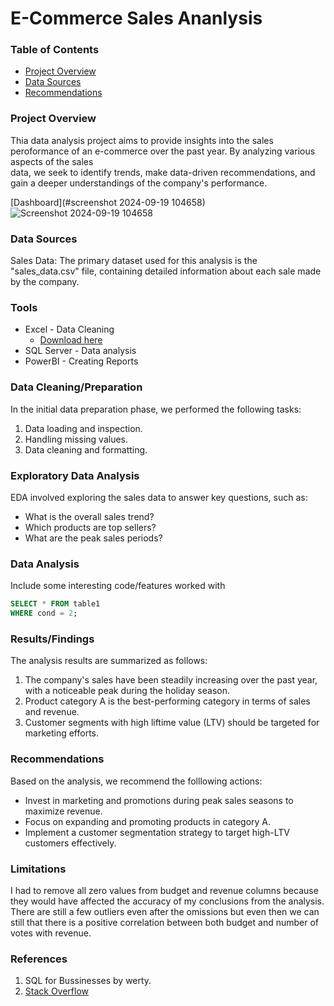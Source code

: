 # E-Commerce Sales Ananlysis

### Table of Contents

- [Project Overview](#project-overview)
- [Data Sources](#data-sources)
- [Recommendations](#recommendations)


### Project Overview

Thia data analysis project aims to provide insights into the sales peroformance of an e-commerce over the past year. By analyzing various aspects of the sales                         
 data, we seek to identify trends, make data-driven recommendations, and gain a deeper understandings of the company's performance.

 [Dashboard](#screenshot 2024-09-19 104658) 
![Screenshot 2024-09-19 104658](https://github.com/user-attachments/assets/9bf13483-4b4d-48fd-aca0-cf651fb588b8)

### Data Sources

Sales Data: The primary dataset used for this analysis is the "sales_data.csv" file, containing detailed information about each sale made by the company.

### Tools

- Excel - Data Cleaning
  - [Download here](https://microsoft.com)
- SQL Server - Data analysis
- PowerBI - Creating Reports


### Data Cleaning/Preparation

In the initial data preparation phase, we performed the following tasks:
1. Data loading and inspection.
2. Handling missing values.
3. Data cleaning and formatting.

### Exploratory Data Analysis

EDA involved exploring the sales data to answer key questions, such as:

- What is the overall sales trend?
- Which products are top sellers?
- What are the peak sales periods?

### Data Analysis

Include some interesting code/features worked with

```sql
SELECT * FROM table1
WHERE cond = 2;
```

### Results/Findings

The analysis results are summarized as follows:
1. The company's sales have been steadily increasing over the past year, with a noticeable peak during the holiday season.
2. Product category A is the best-performing category in terms of sales and revenue.
3. Customer segments with high liftime value (LTV) should be targeted for marketing efforts.

### Recommendations

Based on the analysis, we recommend the folllowing actions:
- Invest in marketing and promotions during peak sales seasons to maximize revenue.
- Focus on expanding and promoting products in category A.
- Implement a customer segmentation strategy to target high-LTV customers effectively.

### Limitations

  I had to remove all zero values from budget and revenue columns because they would have affected the accuracy of my conclusions from the analysis. There are still a few outliers
  even after the omissions but even then we can still that there is a positive correlation between both budget and number of votes with revenue.

### References

  1. SQL for Bussinesses by werty.
  2. [Stack Overflow](https://stak.com)


  
